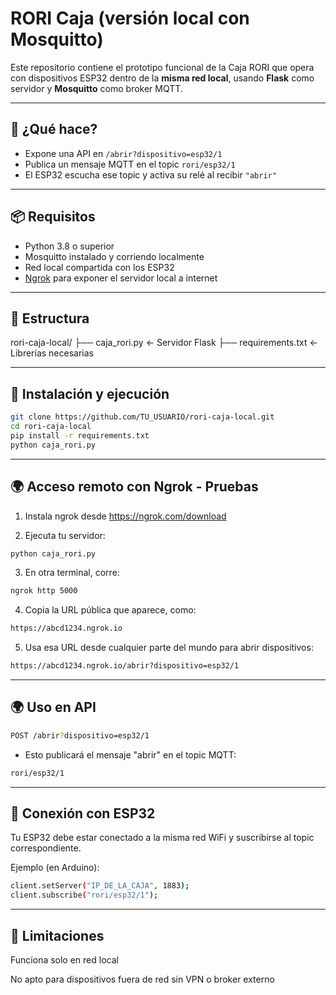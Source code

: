 # RORI Caja (versión local con Mosquitto)

Este repositorio contiene el prototipo funcional de la Caja RORI que opera con dispositivos ESP32 dentro de la **misma red local**, usando **Flask** como servidor y **Mosquitto** como broker MQTT.

---

## 🚀 ¿Qué hace?

- Expone una API en `/abrir?dispositivo=esp32/1`
- Publica un mensaje MQTT en el topic `rori/esp32/1`
- El ESP32 escucha ese topic y activa su relé al recibir `"abrir"`

---

## 📦 Requisitos

- Python 3.8 o superior
- Mosquitto instalado y corriendo localmente
- Red local compartida con los ESP32
- [Ngrok](https://ngrok.com/) para exponer el servidor local a internet

---

## 📁 Estructura

rori-caja-local/
├── caja_rori.py ← Servidor Flask
├── requirements.txt ← Librerías necesarias

---

## 🔧 Instalación y ejecución

```bash
git clone https://github.com/TU_USUARIO/rori-caja-local.git
cd rori-caja-local
pip install -r requirements.txt
python caja_rori.py
```
---

## 🌍 Acceso remoto con Ngrok - Pruebas

1. Instala ngrok desde https://ngrok.com/download

2. Ejecuta tu servidor:

```bash
python caja_rori.py
```

3. En otra terminal, corre:

```bash
ngrok http 5000
```

4. Copia la URL pública que aparece, como:

```bash
https://abcd1234.ngrok.io
```

5. Usa esa URL desde cualquier parte del mundo para abrir dispositivos:

```bash
https://abcd1234.ngrok.io/abrir?dispositivo=esp32/1
```

---

## 🌍 Uso en API

```bash
POST /abrir?dispositivo=esp32/1
```

- Esto publicará el mensaje "abrir" en el topic MQTT:
```bash
rori/esp32/1
```

---

## 🔌 Conexión con ESP32

Tu ESP32 debe estar conectado a la misma red WiFi y suscribirse al topic correspondiente.

Ejemplo (en Arduino):
```bash
client.setServer("IP_DE_LA_CAJA", 1883);
client.subscribe("rori/esp32/1");
```

---

## 🧱 Limitaciones
Funciona solo en red local

No apto para dispositivos fuera de red sin VPN o broker externo


